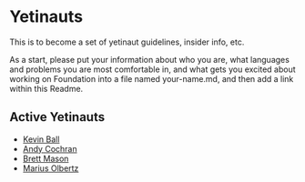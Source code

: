 # Yetinauts

This is to become a set of yetinaut guidelines, insider info, etc.

As a start, please put your information about who you are, what languages and problems you are most comfortable in, and what gets you excited about working on Foundation into a file named your-name.md, and then add a link within this Readme.


## Active Yetinauts

* <a href='kevin-ball.md'>Kevin Ball</a>
* <a href='andy-cochran.md'>Andy Cochran</a>
* <a href='brett-mason.md'>Brett Mason</a>
* <a href='marius-olbertz.md'>Marius Olbertz</a>
